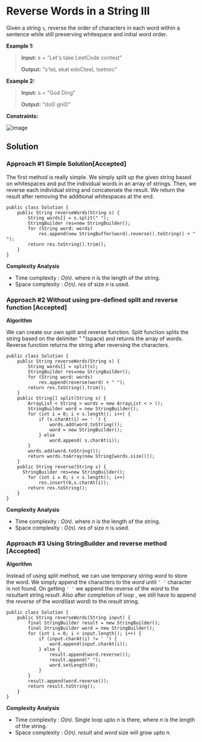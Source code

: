 # Reverse Words in a String III

Given a string ```s```, reverse the order of characters in each word within a sentence while still preserving whitespace and initial word order.

**Example 1:**
> **Input:** s = "Let's take LeetCode contest"
> 
> **Output:** "s'teL ekat edoCteeL tsetnoc"

**Example 2:**
> **Input:** s = "God Ding"
> 
> **Output:** "doG gniD"

**Constraints:**

![image](https://user-images.githubusercontent.com/19383145/123565330-81ea3280-d78a-11eb-94e5-b8b91215c736.png)

## Solution

### Approach #1 Simple Solution[Accepted]

The first method is really simple. We simply split up the given string based on whitespaces and put the individual words in an array of strings. Then, we reverse each individual string and concatenate the result. We return the result after removing the additional whitespaces at the end.

```
public class Solution {
    public String reverseWords(String s) {
        String words[] = s.split(" ");
        StringBuilder res=new StringBuilder();
        for (String word: words)
            res.append(new StringBuffer(word).reverse().toString() + " ");
        return res.toString().trim();
    }
}
```

**Complexity Analysis**
- Time complexity : *O(n)*. where *n* is the length of the string.
- Space complexity : *O(n)*. *res* of size *n* is used.

### Approach #2 Without using pre-defined split and reverse function [Accepted]

**Algorithm**

We can create our own split and reverse function. Split function splits the string based on the delimiter " "(space) and returns the array of words. Reverse function returns the string after reversing the characters.

```
public class Solution {
    public String reverseWords(String s) {
        String words[] = split(s);
        StringBuilder res=new StringBuilder();
        for (String word: words)
            res.append(reverse(word) + " ");
        return res.toString().trim();
    }
    public String[] split(String s) {
        ArrayList < String > words = new ArrayList < > ();
        StringBuilder word = new StringBuilder();
        for (int i = 0; i < s.length(); i++) {
            if (s.charAt(i) == ' ') {
                words.add(word.toString());
                word = new StringBuilder();
            } else
                word.append( s.charAt(i));
        }
        words.add(word.toString());
        return words.toArray(new String[words.size()]);
    }
    public String reverse(String s) {
      StringBuilder res=new StringBuilder();
        for (int i = 0; i < s.length(); i++)
            res.insert(0,s.charAt(i));
        return res.toString();
    }
}
```

**Complexity Analysis**
- Time complexity : *O(n)*. where *n* is the length of the string.
- Space complexity : *O(n)*. *res* of size *n* is used.

### Approach #3 Using StringBuilder and reverse method [Accepted]

**Algorithm**

Instead of using split method, we can use temporary string *word* to store the word. We simply append the characters to the *word* until ```' '``` character is not found. On getting ```' '``` we append the reverse of the *word* to the resultant string *result*. Also after completion of loop , we still have to append the *reverse* of the *word*(last word) to the *result* string.

```
public class Solution {
    public String reverseWords(String input) {
        final StringBuilder result = new StringBuilder();
        final StringBuilder word = new StringBuilder();
        for (int i = 0; i < input.length(); i++) {
            if (input.charAt(i) != ' ') {
                word.append(input.charAt(i));
            } else {
                result.append(word.reverse());
                result.append(" ");
                word.setLength(0);
            }
        }
        result.append(word.reverse());
        return result.toString();
    }
}
```

**Complexity Analysis**
- Time complexity : *O(n)*. Single loop upto *n* is there, where *n* is the length of the string.
- Space complexity : *O(n)*. *result* and *word* size will grow upto *n*.

